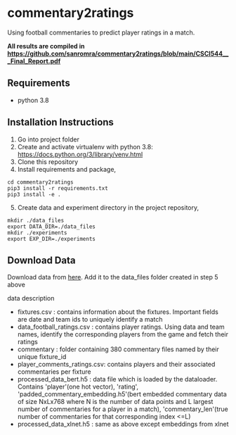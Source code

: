 # commentary2ratings
Using football commentaries to predict player ratings in a match. 

**All results are compiled in https://github.com/sanromra/commentary2ratings/blob/main/CSCI544___Final_Report.pdf**

## Requirements

- python 3.8

## Installation Instructions

1. Go into project folder
2. Create and activate virtualenv with python 3.8: https://docs.python.org/3/library/venv.html
3. Clone this repository
4. Install requirements and package,
```
cd commentary2ratings
pip3 install -r requirements.txt
pip3 install -e .
```
5. Create data and experiment directory in the project repository,
```
mkdir ./data_files
export DATA_DIR=./data_files
mkdir ./experiments
export EXP_DIR=./experiments
```

## Download Data

Download data from [here](https://drive.google.com/drive/folders/1W76B70aN-adoJcYoX7mwDY1A8YQSNvHL?usp=sharing). Add it to the data_files folder created in step 5 above

data description
- fixtures.csv : contains information about the fixtures. Important fields are date and team ids to uniquely identify a match
- data_football_ratings.csv : contains player ratings. Using data and team names, identify the corresponding players from the game and fetch their ratings
- commentary : folder containing 380 commentary files named by their unique fixture_id
- player_comments_ratings.csv: contains players and their associated commentaries per fixture
- processed_data_bert.h5 : data file which is loaded by the dataloader. Contains 'player'(one hot vector), 'rating', 'padded_commentary_embedding.h5'(bert embedded commentary data of size NxLx768 where N is the number of data points and L largest number of commentaries for a player in a match), 'commentary_len'(true number of commentaries for that corresponding index <=L)
- processed_data_xlnet.h5 : same as above except embeddings from xlnet
